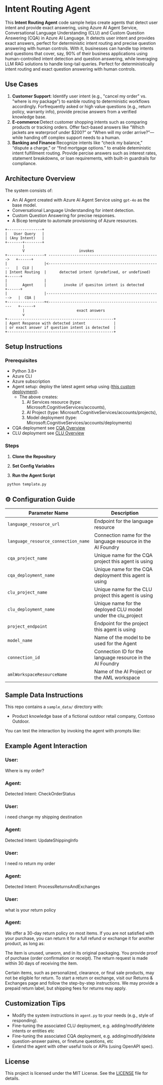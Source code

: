# Intent Routing Agent

This **Intent Routing Agent** code sample helps create agents that detect user intent and provide exact answering, using Azure AI Agent Service, Conversational Language Understanding (CLU) and Custom Question Answering (CQA) in Azure AI Language. It detects user intent and provides exact answers, perfect for deterministic intent routing and precise question answering with human controls. With it, businesses can handle top intents and questions that cover, say, 90% of their business applications using human-controlled intent detection and question answering, while leveraging LLM RAG solutions to handle long-tail queries. Perfect for deterministically intent routing and exact question answering with human controls. 

## Use Cases
1. **Customer Support**: Identify user intent (e.g., "cancel my order" vs. "where is my package") to eanble routing to deterministic workflows accordingly. Forfrequently asked or high value questions (e.g., return policy, warranty info), provide precise answers from a verified knowledge base.  
2. **E-commerce**:Detect customer shopping intents such as comparing products or tracking orders. Offer fact-based answers like “Which jackets are waterproof under $200?” or “When will my order arrive?”—while handing off complex support needs to a human.
3. **Banking and Finance**:Recognize intents like “check my balance,” “dispute a charge,” or “find mortgage options.” to enable deteministic intent fulfillment routing. Provide percise answers such as interest rates, statement breakdowns, or loan requirements, with built-in guardrails for compliance.


## Architecture Overview
The system consists of:
- An AI Agent created with Azure AI Agent Service using `gpt-4o` as the base model.
- Conversational Language Understanding for intent detection.
- Custom Question Answering for precise responses.
- A Bicep template to automate provisioning of Azure resources.

```text
+----------------+                         
|   User Query   |                         
| (Any Intent)   |                         
+-------+--------+                         
        |                                  
        V                         invokes                         
+-----------------+ --------------------------------------------------->   +------+
|                 |<----------------------------------------------------   |  CLU |
| Intent Routing  |      detected intent (predefined, or undefined)        +------+
|                 |        
|       Agent     |        invoke if quesiton intent is detected            +------+
|                 |----------------------------------------------------->   |  CQA |
+-----------------+<-----------------------------------------------------   +------+
        |                        exact answers                
        v                                  
+-------------------------------------------------+           
| Agent Response with detected intent             |           
| or exact answer if question intent is detected  |           
+-------------------------------------------------+           

```
## Setup Instructions

### Prerequisites
- Python 3.8+
- Azure CLI
- Azure subscription
- Agent setup: deploy the latest agent setup using ([this custom deployment](https://github.com/azure-ai-foundry/foundry-samples/tree/main/use-cases/agents/setup/basic-setup)).
  - The above creates:
    1. AI Services resource (type: Microsoft.CognitiveServices/accounts),
    2. AI Project (type: Microsoft.CognitiveServices/accounts/projects),
    3. Model deployment (type: Microsoft.CognitiveServices/accounts/deployments)
- CQA deployment see [CQA Overview](https://learn.microsoft.com/en-us/azure/ai-services/language-service/question-answering/overview)
- CLU deployment see [CLU Overview](https://learn.microsoft.com/en-us/azure/ai-services/language-service/conversational-language-understanding/overview)

### Steps
1. **Clone the Repository**

2. **Set Config Variables**

4. **Run the Agent Script**
```bash
 python template.py
```

## ⚙️ Configuration Guide
| Parameter Name                         | Description                                                       |
|----------------------------------------|-------------------------------------------------------------------|
| `language_resource_url`                | Endpoint for the language resource                                |
| `language_resource_connection_name`    | Connection name for the language resource in the AI Foundry       |
| `cqa_project_name`                     | Unique name for the CQA project this agent is using               |
| `cqa_deployment_name`                  | Unique name for the CQA deployment this agent is using            |
| `clu_project_name`                     | Unique name for the CLU project this agent is using               |
| `clu_deployment_name`                  | Unique name for the deployed CLU model under the clu_project      |
| `project_endpoint`                     | Endpoint for the project this agent is using                      |
| `model_name`                           | Name of the model to be used for the Agent                        |
| `connection_id`                        | Connection ID for the language resource in the AI Foundry         |
| `amlWorkspaceResourceName`             | Name of the AI Project or the AML workspace                       |

## Sample Data Instructions
This repo contains a `sample_data/` directory with:
- Product knowledge base of a fictional outdoor retail company, Contoso Outdoor.

You can test the interaction by invoking the agent with prompts like:
## Example Agent Interaction

### User: 
Where is my order?

### Agent:
Detected Intent: CheckOrderStatus

### User: 
i need change my shipping destination

### Agent: 
Detected Intent: UpdateShippingInfo


### User: 
I need ro return my order

### Agent: 
Detected Intent: ProcessReturnsAndExchanges

### User: 
what is your return policy

### Agent: 
We offer a 30-day return policy on most items. If you are not satisfied with your purchase, you can return it for a full refund or exchange it for another product, as long as:

The item is unused, unworn, and in its original packaging.
You provide proof of purchase (order confirmation or receipt).
The return request is made within 30 days of receiving the item.

Certain items, such as personalized, clearance, or final sale products, may not be eligible for return. To start a return or exchange, visit our Returns & Exchanges page and follow the step-by-step instructions. We may provide a prepaid return label, but shipping fees for returns may apply.

## Customization Tips
- Modify the system instructions in `agent.py` to your needs (e.g., style of responding).
- Fine-tuning the associated CLU deployment, e.g. adding/modify/delete intents or entities etc
- Fine-tuning the associated CQA deployment, e.g. adding/modify/delete question-answer paires, or finetune questions, etc
- Extend the agent with other useful tools or APIs (using OpenAPI spec).


## License
This project is licensed under the MIT License. See the [LICENSE](./LICENSE) file for details.
